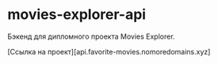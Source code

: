 # movies-explorer-api
Бэкенд для дипломного проекта Movies Explorer.

[Ссылка на проект][api.favorite-movies.nomoredomains.xyz]

